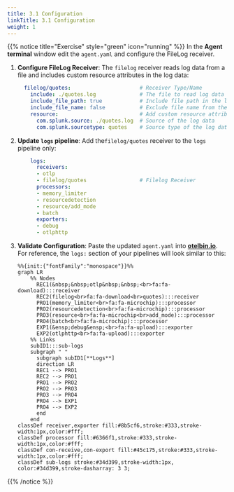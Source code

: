```yaml
---
title: 3.1 Configuration
linkTitle: 3.1 Configuration
weight: 1
---
```


{{% notice title="Exercise" style="green" icon="running" %}}
In the **Agent terminal** window edit the `agent.yaml` and configure the FileLog receiver.

1. **Configure FileLog Receiver**: The `filelog` receiver reads log data from a file and includes custom resource attributes in the log data:

    ```yaml
      filelog/quotes:                      # Receiver Type/Name
        include: ./quotes.log              # The file to read log data from
        include_file_path: true            # Include file path in the log data
        include_file_name: false           # Exclude file name from the log data
        resource:                          # Add custom resource attributes
          com.splunk.source: ./quotes.log  # Source of the log data
          com.splunk.sourcetype: quotes    # Source type of the log data
    ```

2. **Update `logs` pipeline**: Add the`filelog/quotes` receiver to the `logs` pipeline only:

    ```yaml
        logs:
          receivers:
          - otlp
          - filelog/quotes                 # Filelog Receiver
          processors:
          - memory_limiter
          - resourcedetection
          - resource/add_mode
          - batch
          exporters:
          - debug
          - otlphttp
    ```

3. **Validate Configuration**: Paste the updated `agent.yaml` into **[otelbin.io](https://www.otelbin.io/)**. For reference, the `logs:` section of your pipelines will look similar to this:

    ```mermaid
    %%{init:{"fontFamily":"monospace"}}%%
    graph LR
        %% Nodes
          REC1(&nbsp;&nbsp;otlp&nbsp;&nbsp;<br>fa:fa-download):::receiver
          REC2(filelog<br>fa:fa-download<br>quotes):::receiver
          PRO1(memory_limiter<br>fa:fa-microchip):::processor
          PRO2(resourcedetection<br>fa:fa-microchip):::processor
          PRO3(resource<br>fa:fa-microchip<br>add_mode):::processor
          PRO4(batch<br>fa:fa-microchip):::processor
          EXP1(&ensp;debug&ensp;<br>fa:fa-upload):::exporter
          EXP2(otlphttp<br>fa:fa-upload):::exporter
        %% Links
        subID1:::sub-logs
        subgraph " "
          subgraph subID1[**Logs**]
          direction LR
          REC1 --> PRO1
          REC2 --> PRO1
          PRO1 --> PRO2
          PRO2 --> PRO3
          PRO3 --> PRO4
          PRO4 --> EXP1
          PRO4 --> EXP2
          end
        end
    classDef receiver,exporter fill:#8b5cf6,stroke:#333,stroke-width:1px,color:#fff;
    classDef processor fill:#6366f1,stroke:#333,stroke-width:1px,color:#fff;
    classDef con-receive,con-export fill:#45c175,stroke:#333,stroke-width:1px,color:#fff;
    classDef sub-logs stroke:#34d399,stroke-width:1px, color:#34d399,stroke-dasharray: 3 3;
    ```

{{% /notice %}}
